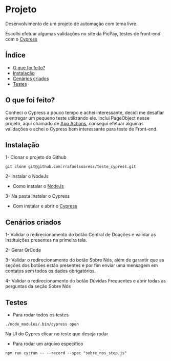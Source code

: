 # Projeto

Desenvolvimento de um projeto de automação com tema livre.

Escolhi efetuar algumas validações no site da PicPay, testes de front-end com o [Cypress](https://www.cypress.io/)

## Índice

- [O que foi feito?](#o-que-foi-feito)
- [Instalação](#instalação)
- [Cenários criados](#cenários-criados)
- [Testes](#testes)

## O que foi feito?
Conheci o Cypress a pouco tempo e achei interessante, decidi me desafiar e entregar um pequeno teste utilizando ele. Inclui PageObject nesse projeto, aqui chamado de [App Actions](https://www.cypress.io/blog/2019/01/03/stop-using-page-objects-and-start-using-app-actions/), consegui efetuar algumas validações e achei o Cypress bem interessante para teste de Front-end.

## Instalação

1- Clonar o projeto do Github
```
git clone git@github.com:rrafaelsoaress/teste_cypress.git
```
2- Instalar o NodeJs

- Como instalar o [NodeJs](https://www.digitalocean.com/community/tutorials/how-to-install-node-js-on-ubuntu-18-04-pt)

3- Na pasta instalar o Cypress

- Com instalar e abrir o [Cypress](https://docs.cypress.io/guides/getting-started/installing-cypress.html#npm-install)

## Cenários criados
1- Validar o redirecionamento do botão Central de Doações e validar as instituições presentes na primeira tela.

2- Gerar QrCode

3- Validar o redirecionamento do botão Sobre Nós, além de garantir que as seções dos botões estão presentes e por fim enviar uma mensagem em contatos sem todos os dados obrigatórios.

4- Validar o redirecionamento do botão Dúvidas Frequentes e abrir todas as perguntas da seção Sobre Nós

## Testes

- Para rodar todos os testes
```
./node_modules/.bin/cypress open

```

Na UI do Cypres clicar no teste que deseja rodar

- Para rodar um arquivo específico
```
npm run cy:run -- --record --spec "sobre_nos_step.js"
```